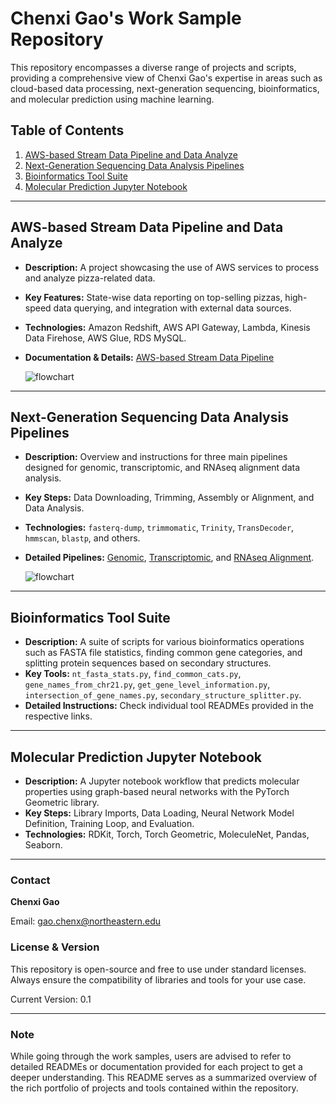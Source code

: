 # Chenxi Gao's Work Sample Repository

This repository encompasses a diverse range of projects and scripts, providing a comprehensive view of Chenxi Gao's expertise in areas such as cloud-based data processing, next-generation sequencing, bioinformatics, and molecular prediction using machine learning.

## Table of Contents
1. [AWS-based Stream Data Pipeline and Data Analyze](https://github.com/chenxi-gao/workSample/tree/main/AWS_stream_data_pipeline)
2. [Next-Generation Sequencing Data Analysis Pipelines](https://github.com/chenxi-gao/workSample/tree/main/BINF_data_pipeline)
3. [Bioinformatics Tool Suite](https://github.com/chenxi-gao/workSample/tree/main/Bioinformatics_Tool_Suite)
4. [Molecular Prediction Jupyter Notebook](https://github.com/chenxi-gao/workSample/tree/main/machine_learning_GNN)

---

## AWS-based Stream Data Pipeline and Data Analyze

- **Description:** A project showcasing the use of AWS services to process and analyze pizza-related data.
- **Key Features:** State-wise data reporting on top-selling pizzas, high-speed data querying, and integration with external data sources.
- **Technologies:** Amazon Redshift, AWS API Gateway, Lambda, Kinesis Data Firehose, AWS Glue, RDS MySQL.
- **Documentation & Details:** [AWS-based Stream Data Pipeline](https://www.notion.so/TORQATA-PIZZA-BUSINESS-7375585a4b3e4d7c9d028f9c4261bc9b)
  
  ![flowchart](https://github.com/chenxi-gao/workSample/blob/main/AWS_stream_data_pipeline/workflow_torqata.png)

---

## Next-Generation Sequencing Data Analysis Pipelines

- **Description:** Overview and instructions for three main pipelines designed for genomic, transcriptomic, and RNAseq alignment data analysis.
- **Key Steps:** Data Downloading, Trimming, Assembly or Alignment, and Data Analysis.
- **Technologies:** `fasterq-dump`, `trimmomatic`, `Trinity`, `TransDecoder`, `hmmscan`, `blastp`, and others.
- **Detailed Pipelines:** [Genomic](./assembleGenome/README.md), [Transcriptomic](./assembleTranscriptome/README.md), and [RNAseq Alignment](./shortReadAlignment/README.md).
  
  ![flowchart](https://github.com/chenxi-gao/workSample/blob/main/BINF_data_pipeline/BINF_data_pipeline.png)

---

## Bioinformatics Tool Suite

- **Description:** A suite of scripts for various bioinformatics operations such as FASTA file statistics, finding common gene categories, and splitting protein sequences based on secondary structures.
- **Key Tools:** `nt_fasta_stats.py`, `find_common_cats.py`, `gene_names_from_chr21.py`, `get_gene_level_information.py`, `intersection_of_gene_names.py`, `secondary_structure_splitter.py`.
- **Detailed Instructions:** Check individual tool READMEs provided in the respective links.

---

## Molecular Prediction Jupyter Notebook

- **Description:** A Jupyter notebook workflow that predicts molecular properties using graph-based neural networks with the PyTorch Geometric library.
- **Key Steps:** Library Imports, Data Loading, Neural Network Model Definition, Training Loop, and Evaluation.
- **Technologies:** RDKit, Torch, Torch Geometric, MoleculeNet, Pandas, Seaborn.

---

### Contact

**Chenxi Gao**  

Email: gao.chenx@northeastern.edu

### License & Version

This repository is open-source and free to use under standard licenses. Always ensure the compatibility of libraries and tools for your use case.

Current Version: 0.1

---

### Note

While going through the work samples, users are advised to refer to detailed READMEs or documentation provided for each project to get a deeper understanding. This README serves as a summarized overview of the rich portfolio of projects and tools contained within the repository.
